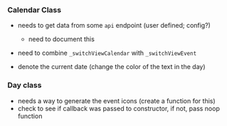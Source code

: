 ### Calendar Class
- needs to get data from some `api` endpoint (user defined; config?)
  - need to document this

- need to combine `_switchViewCalendar` with `_switchViewEvent`

- denote the current date (change the color of the text in the day)

### Day class
- needs a way to generate the event icons (create a function for this)
- check to see if callback was passed to constructor, if not, pass noop function

